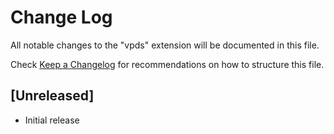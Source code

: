 # Change Log

All notable changes to the "vpds" extension will be documented in this file.

Check [Keep a Changelog](http://keepachangelog.com/) for recommendations on how to structure this file.

## [Unreleased]

- Initial release